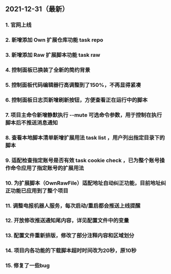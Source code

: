 ## 2021-12-31（最新）

### 1. 官网上线
### 2. 新增添加 Own 扩展仓库功能 task repo <url> <branch> <path>
### 3. 新增添加 Raw 扩展脚本功能 task raw <url>
### 4. 控制面板已换装了全新的简约背景
### 5. 控制面板代码编辑器行高调整到了150%，不再显得紧凑
### 6. 控制面板日志页新增刷新按钮，方便查看正在运行中的脚本
### 7. 项目主命令新增静默执行 --mute 可选命令参数，用于控制在执行脚本后不推送消息通知
### 8. 查看本地脚本清单新增扩展用法 task list <path>，用户列出指定目录下的脚本
### 9. 适配检查指定账号是否有效 task cookie check <num>，已为整个账号操作命令应用了指定账号的扩展用法
### 10. 为扩展脚本（OwnRawFile）适配地址自动纠正功能，目前地址纠正功能已应用到了整个项目
### 11. 调整电报机器人服务，每次启动/重启都会推送上线提醒
### 12. 开放修改推送通知尾内容，详见配置文件中的变量
### 13. 配置文件重新排版，修改了部分注释内容和区域划分
### 14. 项目内各功能的下载脚本超时时间改为20秒，原10秒
### 15. 修复了一些bug